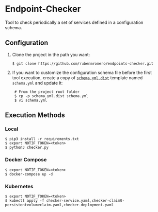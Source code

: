 # Endpoint-Checker

Tool to check periodically a set of services defined in a configuration schema.

## Configuration

1. Clone the project in the path you want:

       $ git clone https://github.com/rubenmromero/endpoints-checker.git

2. If you want to customize the configuration schema file before the first tool execution, create a copy of [`schema.yml.dist`](schema.yml.dist) template named `schema.yml` and update it:

        # From the project root folder
        $ cp -p schema.yml.dist schema.yml
        $ vi schema.yml

## Execution Methods

### Local

    $ pip3 install -r requirements.txt
    $ export NOTIF_TOKEN=<token>
    $ python3 checker.py

### Docker Compose

    $ export NOTIF_TOKEN=<token>
    $ docker-compose up -d

### Kubernetes

    $ export NOTIF_TOKEN=<token>
    $ kubectl apply -f checker-service.yaml,checker-claim0-persistentvolumeclaim.yaml,checker-deployment.yaml
